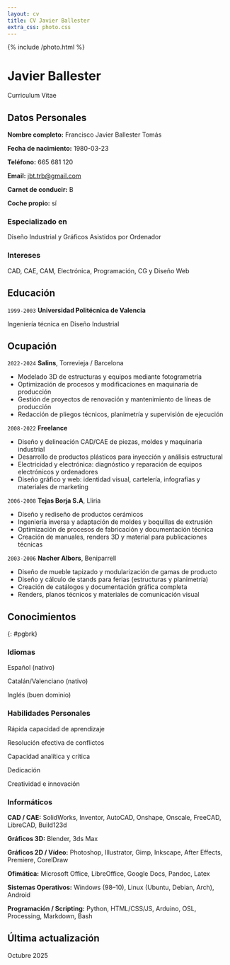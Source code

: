 ```yaml
---
layout: cv
title: CV Javier Ballester
extra_css: photo.css
---
```


{% include /photo.html %}

Javier Ballester
==============

Curriculum Vitae

<!--{% include /nav-es.html %}-->

## Datos Personales

**Nombre completo:** Francisco Javier Ballester Tomás

**Fecha de nacimiento:** 1980-03-23

**Teléfono:** 665 681 120

**Email:** jbt.trb@gmail.com

**Carnet de conducir:** B

**Coche propio:** sí

### Especializado en

Diseño Industrial y Gráficos Asistidos por Ordenador

### Intereses

CAD, CAE, CAM, Electrónica, Programación, CG y Diseño Web

## Educación

`1999-2003`
**Universidad Politécnica de Valencia**

Ingeniería técnica en Diseño Industrial


## Ocupación

`2022-2024`
**Salins**, Torrevieja / Barcelona
- Modelado 3D de estructuras y equipos mediante fotogrametría
- Optimización de procesos y modificaciones en maquinaria de producción
- Gestión de proyectos de renovación y mantenimiento de líneas de producción
- Redacción de pliegos técnicos, planimetría y supervisión de ejecución

`2008-2022`
**Freelance**
- Diseño y delineación CAD/CAE de piezas, moldes y maquinaria industrial
- Desarrollo de productos plásticos para inyección y análisis estructural
- Electricidad y electrónica: diagnóstico y reparación de equipos electrónicos y ordenadores
- Diseño gráfico y web: identidad visual, cartelería, infografías y materiales de marketing

`2006-2008`
**Tejas Borja S.A**, Lliria
- Diseño y rediseño de productos cerámicos
- Ingeniería inversa y adaptación de moldes y boquillas de extrusión
- Optimización de procesos de fabricación y documentación técnica
- Creación de manuales, renders 3D y material para publicaciones técnicas

`2003-2006`
**Nacher Albors**, Beniparrell
- Diseño de mueble tapizado y modularización de gamas de producto
- Diseño y cálculo de stands para ferias (estructuras y planimetría)
- Creación de catálogos y documentación gráfica completa
- Renders, planos técnicos y materiales de comunicación visual

## Conocimientos
{: #pgbrk}

### Idiomas

Español (nativo)

Catalán/Valenciano (nativo)

Inglés (buen dominio)


### Habilidades Personales

Rápida capacidad de aprendizaje

Resolución efectiva de conflictos

Capacidad analítica y crítica

Dedicación

Creatividad e innovación


### Informáticos

**CAD / CAE:** SolidWorks, Inventor, AutoCAD, Onshape, Onscale, FreeCAD, LibreCAD, Build123d

**Gráficos 3D:** Blender, 3ds Max

**Gráficos 2D / Vídeo:** Photoshop, Illustrator, Gimp, Inkscape, After Effects, Premiere, CorelDraw

**Ofimática:** Microsoft Office, LibreOffice, Google Docs, Pandoc, Latex

**Sistemas Operativos:** Windows (98–10), Linux (Ubuntu, Debian, Arch), Android

**Programación / Scripting:** Python, HTML/CSS/JS, Arduino, OSL, Processing, Markdown, Bash

## Última actualización

Octubre 2025
